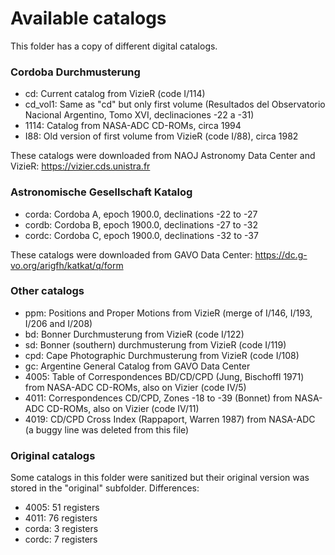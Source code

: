 # Available catalogs

This folder has a copy of different digital catalogs.

### Cordoba Durchmusterung

- cd: Current catalog from VizieR (code I/114)
- cd_vol1: Same as "cd" but only first volume (Resultados del Observatorio Nacional Argentino, Tomo XVI, declinaciones -22 a -31)
- 1114: Catalog from NASA-ADC CD-ROMs, circa 1994
- I88: Old version of first volume from VizieR (code I/88), circa 1982

These catalogs were downloaded from NAOJ Astronomy Data Center and VizieR: https://vizier.cds.unistra.fr

### Astronomische Gesellschaft Katalog

- corda: Cordoba A, epoch 1900.0, declinations -22 to -27
- cordb: Cordoba B, epoch 1900.0, declinations -27 to -32
- cordc: Cordoba C, epoch 1900.0, declinations -32 to -37

These catalogs were downloaded from GAVO Data Center: https://dc.g-vo.org/arigfh/katkat/q/form

### Other catalogs

- ppm: Positions and Proper Motions from VizieR (merge of I/146, I/193, I/206 and I/208)
- bd: Bonner Durchmusterung from VizieR (code I/122)
- sd: Bonner (southern) durchmusterung from VizieR (code I/119)
- cpd: Cape Photographic Durchmusterung from VizieR (code I/108)
- gc: Argentine General Catalog from GAVO Data Center
- 4005: Table of Correspondences BD/CD/CPD (Jung, Bischoffl 1971) from NASA-ADC CD-ROMs, also on Vizier (code IV/5)
- 4011: Correspondences CD/CPD, Zones -18 to -39 (Bonnet) from NASA-ADC CD-ROMs, also on Vizier (code IV/11)
- 4019: CD/CPD Cross Index (Rappaport, Warren 1987) from NASA-ADC (a buggy line was deleted from this file)

### Original catalogs

Some catalogs in this folder were sanitized but their original version was stored in the "original" subfolder. Differences:

- 4005: 51 registers
- 4011: 76 registers
- corda: 3 registers
- cordc: 7 registers

